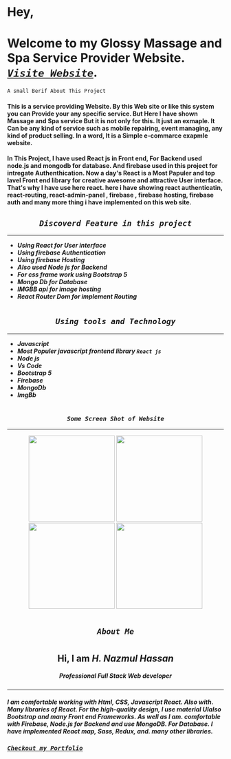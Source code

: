 


# Hey, 
# Welcome to my Glossy Massage and Spa Service Provider Website. ***[`Visite Website`](https://glossy-saloon-spa.web.app/)***.

`A small Berif About This Project`
#### This is a service providing Website. By this Web site or like this system you can Provide your any specific service. But Here I have shown Massage and Spa service But it is not only for this. It just an exmaple. It Can be any kind of service such as mobile repairing, event managing, any kind of product selling. In a word, It is a Simple e-commarce exapmle website. 

#### In This Project, I have used React js in Front end, For Backend used node.js and mongodb for database. And firebase used in this project for intregate Authenthication. Now a day's React is a Most Papuler and top lavel Front end library for creative awesome and attractive User interface. That's why I have use here react. here i have showing react authenticatin, react-routing, react-admin-panel , firebase , firebase hosting, firebase auth and many more thing i have implemented on this web site. 

<div align="center">
    
    
## ***`Discoverd Feature in this project`***
---

 </div>
 
 * ***Using React for User interface***
 * ***Using firebase Authentication***
 * ***Using firebase Hosting***
 * ***Also used Node js for Backend*** 
 * ***For css frame work using Bootstrap 5*** 
 * ***Mongo Db for Database*** 
 * ***IMGBB api for image hosting*** 
 * ***React Router Dom for implement Routing*** 


 

#
<div align="center">
    
    
## ***`Using tools and Technology`***
---

 </div>
 
 * ***Javascript***
 * ***Most Populer javascript frontend library `React js`***
 * ***Node js***
 * ***Vs Code*** 
 * ***Bootstrap 5*** 
 * ***Firebase*** 
 * ***MongoDb*** 
 * ***ImgBb*** 


 

#
<div align="center">
    
    
### ***`Some Screen Shot of Website`***
---

 </div>


<div align="center">
<img width="200px"  src="https://i.ibb.co/qmQyQ3j/glossy-massag-home-1.jpg" /> 
<img width="200px"  src="https://i.ibb.co/tL73Gq9/glossy-massag-home-admin-3.png" /> 
<img width="200px"  src="https://i.ibb.co/fn6YFng/download-1.png" /> 
<img width="200px"  src="https://i.ibb.co/ZXG9q2L/glossy-massag-home-admin-2.png" /> 
</div>




#
<div align="center">
 

##  ***`About Me`***


 </div>

#
<div align="center">
    <h2>Hi, I am <b><em>H. Nazmul Hassan</em></b></h2>
    <h5>Professional Full Stack Web developer</h5>
   <hr>
 </div>

#### ***I am comfortable working with Html, CSS, Javascript React. Also with. Many libraries of React. For the high-quality design, I use material UIalso Bootstrap and many Front end Frameworks. As well as I am. comfortable with Firebase, Node.js for Backend and use MongoDB. For Database. I have implemented React map, Sass, Redux, and. many other libraries.***

### ***[`Checkout my Portfolio`](https://web-hnazmul.web.app/)***